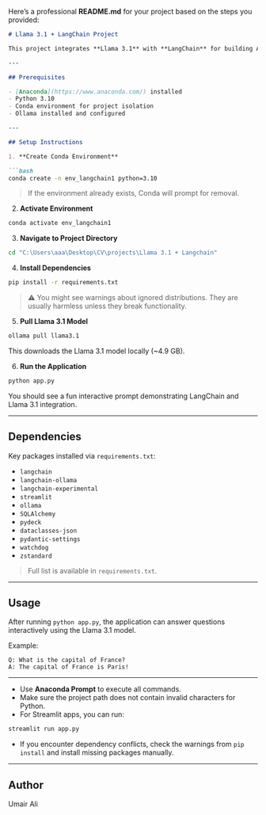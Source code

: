 Here’s a professional **README.md** for your project based on the steps you provided:

````markdown
# Llama 3.1 + LangChain Project

This project integrates **Llama 3.1** with **LangChain** for building AI-powered applications. The project uses Python 3.10 and is managed via a Conda environment. Streamlit is used for the web interface.

---

## Prerequisites

- [Anaconda](https://www.anaconda.com/) installed
- Python 3.10
- Conda environment for project isolation
- Ollama installed and configured

---

## Setup Instructions

1. **Create Conda Environment**

```bash
conda create -n env_langchain1 python=3.10
````

> If the environment already exists, Conda will prompt for removal.

2. **Activate Environment**

```bash
conda activate env_langchain1
```

3. **Navigate to Project Directory**

```bash
cd "C:\Users\aaa\Desktop\CV\projects\Llama 3.1 + Langchain"
```

4. **Install Dependencies**

```bash
pip install -r requirements.txt
```

> ⚠️ You might see warnings about ignored distributions. They are usually harmless unless they break functionality.

5. **Pull Llama 3.1 Model**

```bash
ollama pull llama3.1
```

This downloads the Llama 3.1 model locally (\~4.9 GB).

6. **Run the Application**

```bash
python app.py
```

You should see a fun interactive prompt demonstrating LangChain and Llama 3.1 integration.

---

## Dependencies

Key packages installed via `requirements.txt`:

* `langchain`
* `langchain-ollama`
* `langchain-experimental`
* `streamlit`
* `ollama`
* `SQLAlchemy`
* `pydeck`
* `dataclasses-json`
* `pydantic-settings`
* `watchdog`
* `zstandard`

> Full list is available in `requirements.txt`.

---

## Usage

After running `python app.py`, the application can answer questions interactively using the Llama 3.1 model.

Example:

```
Q: What is the capital of France?
A: The capital of France is Paris!
```

---
* Use **Anaconda Prompt** to execute all commands.
* Make sure the project path does not contain invalid characters for Python.
* For Streamlit apps, you can run:

```bash
streamlit run app.py
```

* If you encounter dependency conflicts, check the warnings from `pip install` and install missing packages manually.

---

## Author

Umair Ali

